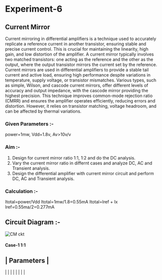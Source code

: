 # Experiment-6
## Current Mirror
Current mirroring in differential amplifiers is a technique used to accurately replicate a reference current in another transistor, ensuring stable and precise current control. This is crucial for maintaining the linearity, high gain, and low distortion of the amplifier. A current mirror typically involves two matched transistors: one acting as the reference and the other as the output, where the output transistor mirrors the current set by the reference. Current mirrors are used in differential amplifiers to provide a stable tail current and active load, ensuring high performance despite variations in temperature, supply voltage, or transistor mismatches. Various types, such as simple, Wilson, and cascode current mirrors, offer different levels of accuracy and output impedance, with the cascode mirror providing the highest precision. This technique improves common-mode rejection ratio (CMRR) and ensures the amplifier operates efficiently, reducing errors and distortion. However, it relies on transistor matching, voltage headroom, and can be affected by thermal variations.

### Given Parameters :-
power=1mw, Vdd=1.8v, Av>10v/v
### Aim :-
1. Design for current mirror ratio 1:1, 1:2 and do the DC analysis.
2. Vary the current mirror ratio in differnt cases and analyze DC, AC and Transient analysis.
3. Design the differential amplifier with current mirror circuit and perform DC, AC and Transient analysis.

### Calculation :-

Itotal=power/Vdd
Itotal=1mw/1.8=0.55mA
Itotal=Iref + Ix
Iref=0.55ma/2=0.277mA

## Circuit Diagram :-

![CM ckt](https://github.com/user-attachments/assets/88a34dcf-90f5-474a-a6de-2aa47ed16d45)

#### Case-1 1:1
| Parameters  |
------------------------------------
|             |
|             |
|
|
|
|







